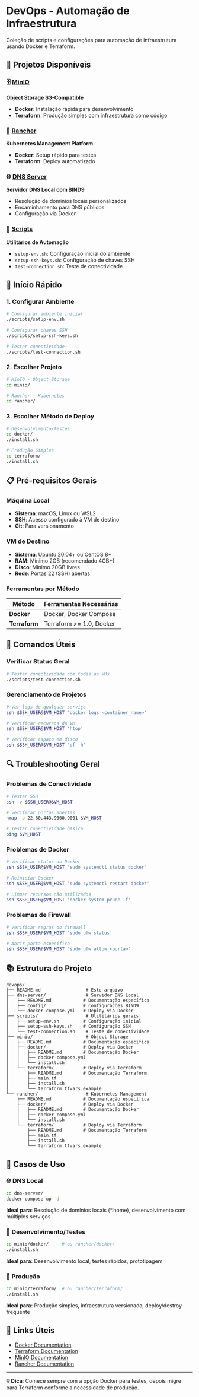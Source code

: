 # DevOps - Automação de Infraestrutura

Coleção de scripts e configurações para automação de infraestrutura usando Docker e Terraform.

## 📁 Projetos Disponíveis

### 🗄️ [MinIO](./minio/)

**Object Storage S3-Compatible**

- **Docker**: Instalação rápida para desenvolvimento
- **Terraform**: Produção simples com infraestrutura como código

### 🐄 [Rancher](./rancher/)

**Kubernetes Management Platform**

- **Docker**: Setup rápido para testes
- **Terraform**: Deploy automatizado

### 🌐 [DNS Server](./dns-server/)

**Servidor DNS Local com BIND9**

- Resolução de domínios locais personalizados
- Encaminhamento para DNS públicos
- Configuração via Docker

### 🔧 [Scripts](./scripts/)

**Utilitários de Automação**

- `setup-env.sh`: Configuração inicial do ambiente
- `setup-ssh-keys.sh`: Configuração de chaves SSH
- `test-connection.sh`: Teste de conectividade

## 🚀 Início Rápido

### 1. Configurar Ambiente

```bash
# Configurar ambiente inicial
./scripts/setup-env.sh

# Configurar chaves SSH
./scripts/setup-ssh-keys.sh

# Testar conectividade
./scripts/test-connection.sh
```

### 2. Escolher Projeto

```bash
# MinIO - Object Storage
cd minio/

# Rancher - Kubernetes
cd rancher/
```

### 3. Escolher Método de Deploy

```bash
# Desenvolvimento/Testes
cd docker/
./install.sh

# Produção Simples
cd terraform/
./install.sh
```

## 📋 Pré-requisitos Gerais

### Máquina Local

- **Sistema**: macOS, Linux ou WSL2
- **SSH**: Acesso configurado à VM de destino
- **Git**: Para versionamento

### VM de Destino

- **Sistema**: Ubuntu 20.04+ ou CentOS 8+
- **RAM**: Mínimo 2GB (recomendado 4GB+)
- **Disco**: Mínimo 20GB livres
- **Rede**: Portas 22 (SSH) abertas

### Ferramentas por Método

| Método        | Ferramentas Necessárias  |
| ------------- | ------------------------ |
| **Docker**    | Docker, Docker Compose   |
| **Terraform** | Terraform >= 1.0, Docker |

## 🔧 Comandos Úteis

### Verificar Status Geral

```bash
# Testar conectividade com todas as VMs
./scripts/test-connection.sh
```

### Gerenciamento de Projetos

```bash
# Ver logs de qualquer serviço
ssh $SSH_USER@$VM_HOST 'docker logs <container_name>'

# Verificar recursos da VM
ssh $SSH_USER@$VM_HOST 'htop'

# Verificar espaço em disco
ssh $SSH_USER@$VM_HOST 'df -h'
```

## 🔍 Troubleshooting Geral

### Problemas de Conectividade

```bash
# Testar SSH
ssh -v $SSH_USER@$VM_HOST

# Verificar portas abertas
nmap -p 22,80,443,9000,9001 $VM_HOST

# Testar conectividade básica
ping $VM_HOST
```

### Problemas de Docker

```bash
# Verificar status do Docker
ssh $SSH_USER@$VM_HOST 'sudo systemctl status docker'

# Reiniciar Docker
ssh $SSH_USER@$VM_HOST 'sudo systemctl restart docker'

# Limpar recursos não utilizados
ssh $SSH_USER@$VM_HOST 'docker system prune -f'
```

### Problemas de Firewall

```bash
# Verificar regras do firewall
ssh $SSH_USER@$VM_HOST 'sudo ufw status'

# Abrir porta específica
ssh $SSH_USER@$VM_HOST 'sudo ufw allow <porta>'
```

## 📚 Estrutura do Projeto

```
devops/
├── README.md                 # Este arquivo
├── dns-server/               # Servidor DNS Local
│   ├── README.md            # Documentação específica
│   ├── config/              # Configurações BIND9
│   └── docker-compose.yml   # Deploy via Docker
├── scripts/                  # Utilitários gerais
│   ├── setup-env.sh         # Configuração inicial
│   ├── setup-ssh-keys.sh    # Configuração SSH
│   └── test-connection.sh    # Teste de conectividade
├── minio/                    # Object Storage
│   ├── README.md            # Documentação específica
│   ├── docker/              # Deploy via Docker
│   │   ├── README.md        # Documentação Docker
│   │   ├── docker-compose.yml
│   │   └── install.sh
│   └── terraform/           # Deploy via Terraform
│       ├── README.md        # Documentação Terraform
│       ├── main.tf
│       ├── install.sh
│       └── terraform.tfvars.example
└── rancher/                  # Kubernetes Management
    ├── README.md            # Documentação específica
    ├── docker/              # Deploy via Docker
    │   ├── README.md        # Documentação Docker
    │   ├── docker-compose.yml
    │   └── install.sh
    └── terraform/           # Deploy via Terraform
        ├── README.md        # Documentação Terraform
        ├── main.tf
        ├── install.sh
        └── terraform.tfvars.example
```

## 🎯 Casos de Uso

### 🌐 **DNS Local**

```bash
cd dns-server/
docker-compose up -d
```

**Ideal para**: Resolução de domínios locais (\*.home), desenvolvimento com múltiplos serviços

### 🧪 **Desenvolvimento/Testes**

```bash
cd minio/docker/     # ou rancher/docker/
./install.sh
```

**Ideal para**: Desenvolvimento local, testes rápidos, prototipagem

### 🏢 **Produção**

```bash
cd minio/terraform/  # ou rancher/terraform/
./install.sh
```

**Ideal para**: Produção simples, infraestrutura versionada, deploy/destroy frequente

## 🔗 Links Úteis

- [Docker Documentation](https://docs.docker.com/)
- [Terraform Documentation](https://www.terraform.io/docs/)
- [MinIO Documentation](https://docs.min.io/)
- [Rancher Documentation](https://rancher.com/docs/)

---

**💡 Dica**: Comece sempre com a opção Docker para testes, depois migre para Terraform conforme a necessidade de produção.
